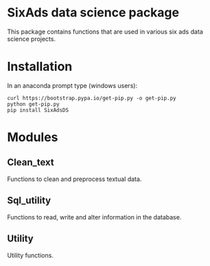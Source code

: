 # SixAds data science package

This package contains functions that are used in various six ads data science projects.

# Installation

In an anaconda prompt type (windows users):

```console
curl https://bootstrap.pypa.io/get-pip.py -o get-pip.py
python get-pip.py
pip install SixAdsDS
```

# Modules

## Clean_text

Functions to clean and preprocess textual data. 

## Sql_utility 

Functions to read, write and alter information in the database.

## Utility

Utility functions.